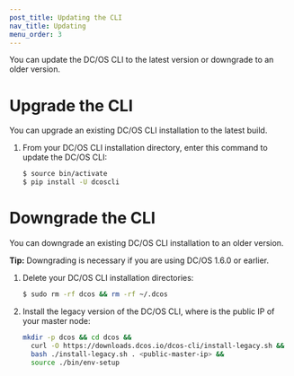 ```yaml
---
post_title: Updating the CLI
nav_title: Updating
menu_order: 3
---
```


You can update the DC/OS CLI to the latest version or downgrade to an older version.

# <a name="upgrade"></a>Upgrade the CLI

You can upgrade an existing DC/OS CLI installation to the latest build.

1.  From your DC/OS CLI installation directory, enter this command to update the DC/OS CLI:
    
    ```bash
    $ source bin/activate
    $ pip install -U dcoscli
    ```

# <a name="downgrade"></a>Downgrade the CLI

You can downgrade an existing DC/OS CLI installation to an older version.

**Tip:** Downgrading is necessary if you are using DC/OS 1.6.0 or earlier.

1.  Delete your DC/OS CLI installation directories:
    
    ```bash
    $ sudo rm -rf dcos && rm -rf ~/.dcos
    ```

2.  Install the legacy version of the DC/OS CLI, where <public-master-ip> is the public IP of your master node:
    
    ```bash
    mkdir -p dcos && cd dcos && 
      curl -O https://downloads.dcos.io/dcos-cli/install-legacy.sh && 
      bash ./install-legacy.sh . <public-master-ip> && 
      source ./bin/env-setup
    ```